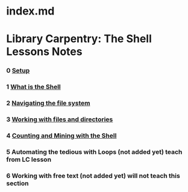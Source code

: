 # index.md    

# Library Carpentry: The Shell Lessons Notes

### 0 [Setup](00-shell-setup.md)
### 1 [What is the Shell](01-intro-shell-notes.md) 
### 2 [Navigating the file system](Navigating-shell-notes.md)
### 3 [Working with files and directories](03-files-folders-shell-notes.md)
### 4 [Counting and Mining with the Shell](04-counting-mining-shell-notes.md)
### 5 Automating the tedious with Loops (not added yet) teach from LC lesson
### 6 Working with free text (not added yet) will not teach this section

